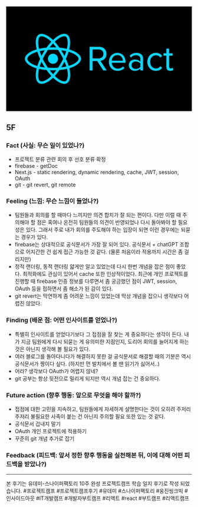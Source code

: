 ![img_react.png](../assets/img_react.png)

## 5F

### Fact (사실: 무슨 일이 있었나?)

- 프로젝트 분류 관련 회의 후 선호 분류 확정
- firebase - getDoc
- Next.js - static rendering, dynamic rendering, cache, JWT, session, OAuth
- git - git revert, git remote

### Feeling (느낌: 무슨 느낌이 들었나?)

- 팀원들과 회의를 할 때마다 느끼지만 의견 합치가 잘 되는 편이다. 다만 이럴 때 주의해야 할 점은 혹여나 온전히 팀원들의 의견이 반영되었나 다시 돌아봐야 할 필요성은 있다. 그래서 주로 내가 회의를 주도해야 하는 입장이 되면 이런 경우에는 되묻는 경우가 있다.
- firebase는 상대적으로 공식문서가 가장 잘 되어 있다. 공식문서 + chatGPT 조합으로 어지간한 건 쉽게 접근 가능한 것 같다. (물론 처음이라 적용까지 시간은 좀 걸리지만)
- 정적 랜더링, 동적 랜더링 얇게만 알고 있었는데 다시 한번 개념을 잡은 점이 좋았다. 최적화에도 관심이 있어서 cache 또한 인상적이었다. 최근에 개인 프로젝트를 진행할 때 firebase 인증 정보를 다루면서 좀 궁금했던 점이 JWT, session, OAuth 등을 접하면서 좀 해소가 된 감이 있다.
- git revert는 막연하게 좀 어려운 느낌이 있었는데 막상 개념을 잡으니 생각보다 어렵진 않았다.

### Finding (배운 점: 어떤 인사이트를 얻었나?)

- 특별히 인사이트를 얻었다기보다 그 접점을 잘 찾는 게 중요하다는 생각이 든다. 내가 지금 팀원에게 다시 되묻는 게 유의미한 지점인지, 도리어 회의를 늘어지게 하는 것은 아닌지 생각해 볼 필요가 있다.
- 여러 블로그를 돌아다니다가 해결하지 못한 걸 공식문서로 해결할 때의 기분은 역시 공식문서가 짱이다 싶다. (하지만 먼 발치에서 볼 땐 읽기가 싫어서..)
- 어라? 생각보다 OAuth가 어렵지 않네?
- git 공부는 항상 뒷전으로 밀리게 되지만 역시 개념 잡는 건 중요하다.

### Future action (향후 행동: 앞으로 무엇을 해야 할까?)

- 접점에 대한 고민을 지속하고, 팀원들에게 자세하게 설명한다는 것이 오히려 주저리주저리 불필요한 사족이 붙는 건 아닌지 주의할 필요 또한 있는 것 같다.
- 공식문서 겁내지 말기
- OAuth 개인 프로젝트에 적용하기
- 꾸준히 git 개념 추가로 잡기

### Feedback (피드백: 앞서 정한 향후 행동을 실천해본 뒤, 이에 대해 어떤 피드백을 받았나?)

---

본 후기는 유데미-스나이퍼팩토리 10주 완성 프로젝트캠프 학습 일지 후기로 작성 되었습니다. #프로젝트캠프 #프로젝트캠프후기 #유데미 #스나이퍼팩토리 #웅진씽크빅 #인사이드아웃 #IT개발캠프 #개발자부트캠프 #리액트 #react #부트캠프 #리액트캠프
